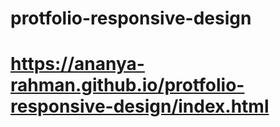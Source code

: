 # protfolio-responsive-design
# https://ananya-rahman.github.io/protfolio-responsive-design/index.html
